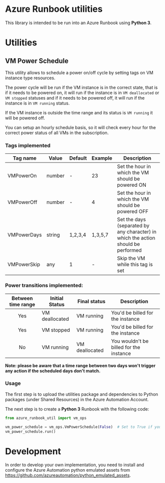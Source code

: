 # Azure Runbook utilities

This library is intended to be run into an Azure Runbook using **Python 3**.

# Utilities

## VM Power Schedule

This utility allows to schedule a power on/off cycle by setting tags on VM instance type resources.

The power cycle will be run if the VM instance is in the correct state, that is if it needs to be powered on, it will
run if the instance is in `VM deallocated` or `VM stopped` statuses and if it needs to be powered off, it will run if
the instance is in `VM running` status.

If the VM instance is outside the time range and its status is `VM running` it will be powered off.

You can setup an hourly schedule basis, so it will check every hour for the correct power status of all VMs in the
subscription.

### Tags implemented

|Tag name|Value|Default|Example|Description|
|--------|-----|-------|-------|-----------|
|VMPowerOn|number|-|23|Set the hour in which the VM should be powered ON|
|VMPowerOff|number|-|4|Set the hour in which the VM should be powered OFF|
|VMPowerDays|string|1,2,3,4|1,3,5,7|Set the days (separated by any character) in which the action should be performed|
|VMPowerSkip|any|1|-|Skip the VM while this tag is set|

### Power transitions implemented:

|Between time range|Initial Status|Final status|Description|
|:------------------:|--------------|------------|-----------|
|Yes|VM deallocated|VM running|You'd be billed for the instance|
|Yes|VM stopped|VM running|You'd be billed for the instance|
|No|VM running|VM deallocated|You wouldn't be billed for the instance|

**Note: please be aware that a time range between two days won't trigger any action if the scheduled days don't match.**

### Usage

The first step is to upload the utilities package and dependencies to Python packages (under Shared Resources) in the
Azure Automation Account.

The next step is to create a **Python 3** Runbook with the following code:

```python
from azure_runbook_util import vm_ops

vm_power_schedule = vm_ops.VmPowerSchedule(False)  # Set to True if you need to perform synchronous power cycle actions 
vm_power_schedule.run()
```

# Development

In order to develop your own implementation, you need to install and configure the Azure Automation python emulated
assets from https://github.com/azureautomation/python_emulated_assets.